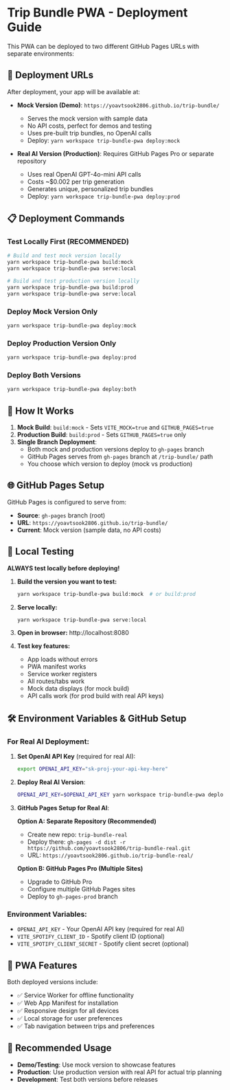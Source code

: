 # Trip Bundle PWA - Deployment Guide

This PWA can be deployed to two different GitHub Pages URLs with separate environments:

## 🚀 Deployment URLs

After deployment, your app will be available at:

- **Mock Version (Demo)**: `https://yoavtsook2806.github.io/trip-bundle/`
  - Serves the mock version with sample data
  - No API costs, perfect for demos and testing
  - Uses pre-built trip bundles, no OpenAI calls
  - Deploy: `yarn workspace trip-bundle-pwa deploy:mock`

- **Real AI Version (Production)**: Requires GitHub Pages Pro or separate repository
  - Uses real OpenAI GPT-4o-mini API calls
  - Costs ~$0.002 per trip generation
  - Generates unique, personalized trip bundles
  - Deploy: `yarn workspace trip-bundle-pwa deploy:prod`

## 📋 Deployment Commands

### Test Locally First (RECOMMENDED)
```bash
# Build and test mock version locally
yarn workspace trip-bundle-pwa build:mock
yarn workspace trip-bundle-pwa serve:local

# Build and test production version locally
yarn workspace trip-bundle-pwa build:prod
yarn workspace trip-bundle-pwa serve:local
```

### Deploy Mock Version Only
```bash
yarn workspace trip-bundle-pwa deploy:mock
```

### Deploy Production Version Only
```bash
yarn workspace trip-bundle-pwa deploy:prod
```

### Deploy Both Versions
```bash
yarn workspace trip-bundle-pwa deploy:both
```

## 🔧 How It Works

1. **Mock Build**: `build:mock` - Sets `VITE_MOCK=true` and `GITHUB_PAGES=true`
2. **Production Build**: `build:prod` - Sets `GITHUB_PAGES=true` only
3. **Single Branch Deployment**: 
   - Both mock and production versions deploy to `gh-pages` branch
   - GitHub Pages serves from `gh-pages` branch at `/trip-bundle/` path
   - You choose which version to deploy (mock vs production)

## 🌐 GitHub Pages Setup

GitHub Pages is configured to serve from:
- **Source**: `gh-pages` branch (root)
- **URL**: `https://yoavtsook2806.github.io/trip-bundle/`
- **Current**: Mock version (sample data, no API costs)

## 🧪 Local Testing

**ALWAYS test locally before deploying!**

1. **Build the version you want to test:**
   ```bash
   yarn workspace trip-bundle-pwa build:mock  # or build:prod
   ```

2. **Serve locally:**
   ```bash
   yarn workspace trip-bundle-pwa serve:local
   ```

3. **Open in browser:** http://localhost:8080

4. **Test key features:**
   - App loads without errors
   - PWA manifest works
   - Service worker registers
   - All routes/tabs work
   - Mock data displays (for mock build)
   - API calls work (for prod build with real API keys)

## 🛠️ Environment Variables & GitHub Setup

### For Real AI Deployment:

1. **Set OpenAI API Key** (required for real AI):
   ```bash
   export OPENAI_API_KEY="sk-proj-your-api-key-here"
   ```

2. **Deploy Real AI Version**:
   ```bash
   OPENAI_API_KEY=$OPENAI_API_KEY yarn workspace trip-bundle-pwa deploy:prod
   ```

3. **GitHub Pages Setup for Real AI**:
   
   **Option A: Separate Repository (Recommended)**
   - Create new repo: `trip-bundle-real`
   - Deploy there: `gh-pages -d dist -r https://github.com/yoavtsook2806/trip-bundle-real.git`
   - URL: `https://yoavtsook2806.github.io/trip-bundle-real/`
   
   **Option B: GitHub Pages Pro (Multiple Sites)**
   - Upgrade to GitHub Pro
   - Configure multiple GitHub Pages sites
   - Deploy to `gh-pages-prod` branch

### Environment Variables:
- `OPENAI_API_KEY` - Your OpenAI API key (required for real AI)
- `VITE_SPOTIFY_CLIENT_ID` - Spotify client ID (optional)
- `VITE_SPOTIFY_CLIENT_SECRET` - Spotify client secret (optional)

## 📱 PWA Features

Both deployed versions include:
- ✅ Service Worker for offline functionality
- ✅ Web App Manifest for installation
- ✅ Responsive design for all devices
- ✅ Local storage for user preferences
- ✅ Tab navigation between trips and preferences

## 🎯 Recommended Usage

- **Demo/Testing**: Use mock version to showcase features
- **Production**: Use production version with real API for actual trip planning
- **Development**: Test both versions before releases

